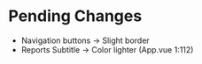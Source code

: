 # Pending Changes

- Navigation buttons -> Slight border
- Reports Subtitle -> Color lighter (App.vue 1:112)
